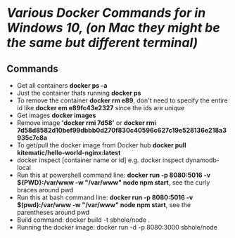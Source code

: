 # *Various Docker Commands for in Windows 10, (on Mac they might be the same but different terminal)*

## Commands

* Get all containers **docker ps -a**
* Just the container thats running **docker ps**
* To remove the container **docker rm e89**, don't need to specify the entire id like **docker em e89fc43e2327** since the ids are unique
* Get images **docker images**
* Remove image **'docker rmi 7d58'** or **docker rmi 7d58d8582d10bef99dbbb0d270f830c40596c627c19e528136e218a3935c7c8a**
* To get/pull the docker image from Docker hub **docker pull kitematic/hello-world-nginx:latest**
* docker inspect [container name or id] e.g. docker inspect dynamodb-local
* Run this at powershell command line: **docker run -p 8080:5016 -v ${PWD}:/var/www -w "/var/www" node npm start**, see the curly braces around pwd
* Run this at bash command line: **docker run -p 8080:5016 -v $(pwd):/var/www -w "/var/www" node npm start**, see the parentheses around pwd
* Build command: docker build -t sbhole/node .
* Running the docker image: docker run -d -p 8080:3000 sbhole/node


